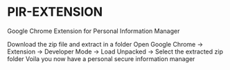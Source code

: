 # PIR-EXTENSION
Google Chrome Extension for Personal Information Manager 

Download the zip file and extract in a folder
Open Google Chrome -> Extension -> Developer Mode -> Load Unpacked -> Select the extracted zip folder
Voila you now have a personal secure information manager
